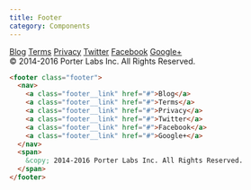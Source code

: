 ```yaml
---
title: Footer
category: Components
---
```


<footer class="footer">
  <nav>
    <a class="footer__link" href="#">Blog</a>
    <a class="footer__link" href="#">Terms</a>
    <a class="footer__link" href="#">Privacy</a>
    <a class="footer__link" href="#">Twitter</a>
    <a class="footer__link" href="#">Facebook</a>
    <a class="footer__link" href="#">Google+</a>
  </nav>
  <span>
    &copy; 2014-2016 Porter Labs Inc. All Rights Reserved.
  </span>
</footer>

```html
<footer class="footer">
  <nav>
    <a class="footer__link" href="#">Blog</a>
    <a class="footer__link" href="#">Terms</a>
    <a class="footer__link" href="#">Privacy</a>
    <a class="footer__link" href="#">Twitter</a>
    <a class="footer__link" href="#">Facebook</a>
    <a class="footer__link" href="#">Google+</a>
  </nav>
  <span>
    &copy; 2014-2016 Porter Labs Inc. All Rights Reserved.
  </span>
</footer>
```
